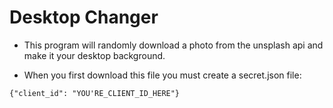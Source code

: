 # Desktop Changer

* This program will randomly download a photo from the unsplash api
and make it your desktop background.

* When you first download this file you must create a secret.json file:
```
{"client_id": "YOU'RE_CLIENT_ID_HERE"}
```